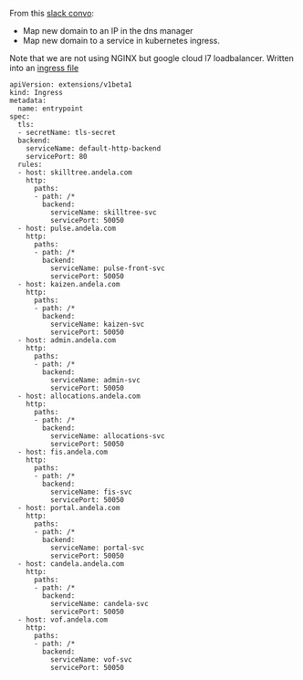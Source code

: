 From this [slack convo](https://andela.slack.com/archives/C2VGBPMU7/p1495452543489183?thread_ts=1495447245.530355&cid=C2VGBPMU7): 

- Map new domain to an IP in the dns manager
- Map new domain to a service in kubernetes ingress.

Note that we are not using NGINX but google cloud l7 loadbalancer.
Written into an [ingress file](https://github.com/andela/micro-deployment-scripts/blob/develop/environments/ingress/prod/ingress.yaml)

```
apiVersion: extensions/v1beta1
kind: Ingress
metadata:
  name: entrypoint
spec:
  tls:
  - secretName: tls-secret
  backend:
    serviceName: default-http-backend
    servicePort: 80
  rules:
  - host: skilltree.andela.com
    http:
      paths:
      - path: /*
        backend:
          serviceName: skilltree-svc
          servicePort: 50050
  - host: pulse.andela.com
    http:
      paths:
      - path: /*
        backend:
          serviceName: pulse-front-svc
          servicePort: 50050
  - host: kaizen.andela.com
    http:
      paths:
      - path: /*
        backend:
          serviceName: kaizen-svc
          servicePort: 50050
  - host: admin.andela.com
    http:
      paths:
      - path: /*
        backend:
          serviceName: admin-svc
          servicePort: 50050
  - host: allocations.andela.com
    http:
      paths:
      - path: /*
        backend:
          serviceName: allocations-svc
          servicePort: 50050
  - host: fis.andela.com
    http:
      paths:
      - path: /*
        backend:
          serviceName: fis-svc
          servicePort: 50050
  - host: portal.andela.com
    http:
      paths:
      - path: /*
        backend:
          serviceName: portal-svc
          servicePort: 50050
  - host: candela.andela.com
    http:
      paths:
      - path: /*
        backend:
          serviceName: candela-svc
          servicePort: 50050
  - host: vof.andela.com
    http:
      paths:
      - path: /*
        backend:
          serviceName: vof-svc
          servicePort: 50050
```